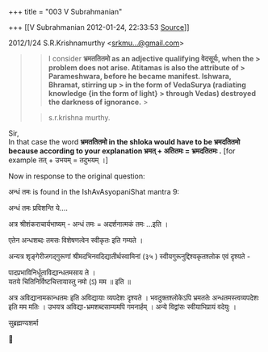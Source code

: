 +++
title = "003 V Subrahmanian"

+++
[[V Subrahmanian	2012-01-24, 22:33:53 [Source](https://groups.google.com/g/bvparishat/c/zS23nECkDwY)]]



  
  

2012/1/24 S.R.Krishnamurthy \<[srkmu...@gmail.com]()\>

  

> 
> > I consider **भ्रमततितमो as an adjective qualifying वेदसूर्यः, when the > problem does not arise. Atitamas is also the attribute of > Parameshwara, before he became manifest. Ishwara, Bhramat, stirring up > in the form of VedaSurya (radiating knowledge {in the form of light} > through Vedas) destroyed the darkness of ignorance.** >
> 
> > s.r.krishna murthy.  

Sir,  
In that case the word **भ्रमततितमो in the shloka would have to be भ्रमदतितमो because according to your explanation भ्रमत् + अतितमः =** **भ्रमदतितमः .** \[for example तत् + उभयम् = तदुभयम् ।\]  
  
Now in response to the original question:  
  
अन्धं तमः is found in the IshAvAsyopaniShat mantra 9:  
  
अन्धं तमः प्रविशन्ति ये....  
  
अत्र श्रीशंकराचार्यभाष्यम् - अन्धं तमः = अदर्शनात्मकं तमः ...इति ।  
  
एतेन अन्धशब्दः तमसः विशेषणत्वेन स्वीकृतः इति गम्यते ।  
  
अन्यत्र शृङ्गेरीजगद्गुरूणां श्रीमदभिनवदिद्यातीर्थस्वामिनां (३५ ) स्वीयगुरूनुद्दिश्यकृतश्लोक एवं दृश्यते -  
  
पादप्रभाविनिर्धूताविद्यान्धतमसाय ते ।  
यतये चितिनिर्विष्टचित्तायास्तु नमो (ऽ) मम ॥ इति ॥  
  
अत्र अविद्यानामकान्धतमः इति अविद्यायाः व्यपदेशः दृश्यते । भवदुक्तश्लोकेऽपि भ्रमततेः अन्धतमस्त्वव्यपदेशः इति मम मतिः । उभयत्र अविद्या-भ्रमशब्दसाम्यमपि गमनार्हम् । अन्ये विद्वांसः स्वीयाभिप्रायं वदेयुः ।  
  
सुब्रह्मण्यशर्मा  
  




